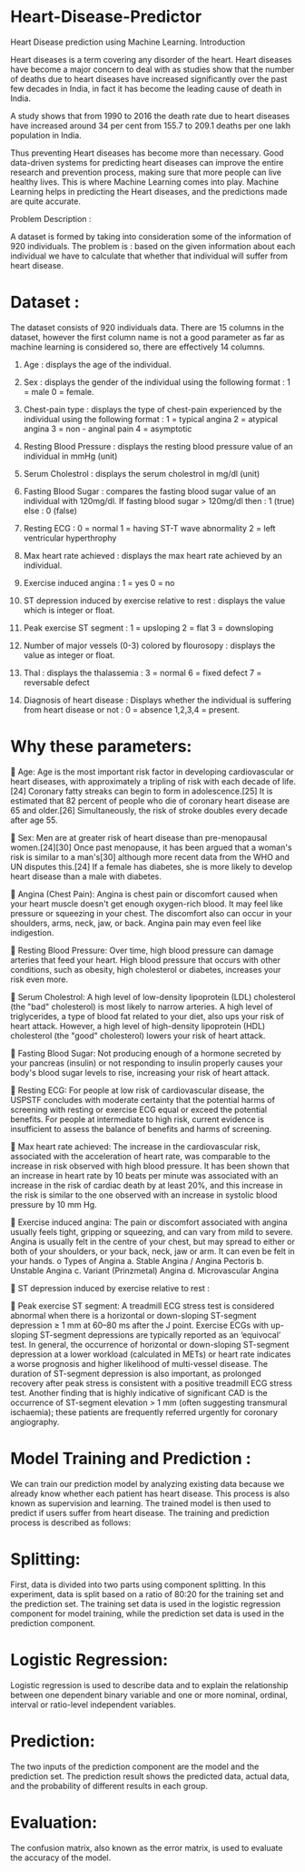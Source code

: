# Heart-Disease-Predictor

Heart Disease prediction using Machine Learning.
Introduction

Heart diseases is a term covering any disorder of the heart. Heart diseases have become a major concern to deal with as studies show that the number of deaths due to heart diseases have increased significantly over the past few decades in India, in fact it has become the leading cause of death in India.

A study shows that from 1990 to 2016 the death rate due to heart diseases have increased around 34 per cent from 155.7 to 209.1 deaths per one lakh population in India.

Thus preventing Heart diseases has become more than necessary. Good data-driven systems for predicting heart diseases can improve the entire research and prevention process, making sure that more people can live healthy lives. This is where Machine Learning comes into play. Machine Learning helps in predicting the Heart diseases, and the predictions made are quite accurate.

Problem Description :

A dataset is formed by taking into consideration some of the information of 920 individuals. The problem is : based on the given information about each individual we have to calculate that whether that individual will suffer from heart disease.

# Dataset :
The dataset consists of 920 individuals data. There are 15 columns in the dataset, however the first column name is not a good parameter as far as machine learning is considered so, there are effectively 14 columns.

1. Age : displays the age of the individual.

2. Sex : displays the gender of the individual using the following format : 1 = male 0 = female.

3. Chest-pain type : displays the type of chest-pain experienced by the individual using the following format : 1 = typical angina 2 = atypical angina 3 = non - anginal pain 4 = asymptotic

4. Resting Blood Pressure : displays the resting blood pressure value of an individual in mmHg (unit)

5. Serum Cholestrol : displays the serum cholestrol in mg/dl (unit)

6. Fasting Blood Sugar : compares the fasting blood sugar value of an individual with 120mg/dl. If fasting blood sugar > 120mg/dl then : 1 (true) else : 0 (false)

7. Resting ECG : 0 = normal 1 = having ST-T wave abnormality 2 = left ventricular hyperthrophy

8. Max heart rate achieved : displays the max heart rate achieved by an individual.

9. Exercise induced angina : 1 = yes 0 = no

10. ST depression induced by exercise relative to rest : displays the value which is integer or float.

11. Peak exercise ST segment : 1 = upsloping 2 = flat 3 = downsloping

12. Number of major vessels (0-3) colored by flourosopy : displays the value as integer or float.

13. Thal : displays the thalassemia : 3 = normal 6 = fixed defect 7 = reversable defect

14. Diagnosis of heart disease : Displays whether the individual is suffering from heart disease or not : 0 = absence 1,2,3,4 = present.

# Why these parameters:
 Age: Age is the most important risk factor in developing cardiovascular or heart diseases, with approximately a tripling of risk with each decade of life.[24] Coronary fatty streaks can begin to form in adolescence.[25] It is estimated that 82 percent of people who die of coronary heart disease are 65 and older.[26] Simultaneously, the risk of stroke doubles every decade after age 55.

 Sex: Men are at greater risk of heart disease than pre-menopausal women.[24][30] Once past menopause, it has been argued that a woman's risk is similar to a man's[30] although more recent data from the WHO and UN disputes this.[24] If a female has diabetes, she is more likely to develop heart disease than a male with diabetes.

 Angina (Chest Pain): Angina is chest pain or discomfort caused when your heart muscle doesn't get enough oxygen-rich blood. It may feel like pressure or squeezing in your chest. The discomfort also can occur in your shoulders, arms, neck, jaw, or back. Angina pain may even feel like indigestion.

 Resting Blood Pressure: Over time, high blood pressure can damage arteries that feed your heart. High blood pressure that occurs with other conditions, such as obesity, high cholesterol or diabetes, increases your risk even more.

 Serum Cholestrol: A high level of low-density lipoprotein (LDL) cholesterol (the "bad" cholesterol) is most likely to narrow arteries. A high level of triglycerides, a type of blood fat related to your diet, also ups your risk of heart attack. However, a high level of high-density lipoprotein (HDL) cholesterol (the "good" cholesterol) lowers your risk of heart attack.

 Fasting Blood Sugar: Not producing enough of a hormone secreted by your pancreas (insulin) or not responding to insulin properly causes your body's blood sugar levels to rise, increasing your risk of heart attack.

 Resting ECG: For people at low risk of cardiovascular disease, the USPSTF concludes with moderate certainty that the potential harms of screening with resting or exercise ECG equal or exceed the potential benefits. For people at intermediate to high risk, current evidence is insufficient to assess the balance of benefits and harms of screening.

 Max heart rate achieved: The increase in the cardiovascular risk, associated with the acceleration of heart rate, was comparable to the increase in risk observed with high blood pressure. It has been shown that an increase in heart rate by 10 beats per minute was associated with an increase in the risk of cardiac death by at least 20%, and this increase in the risk is similar to the one observed with an increase in systolic blood pressure by 10 mm Hg.

 Exercise induced angina: The pain or discomfort associated with angina usually feels tight, gripping or squeezing, and can vary from mild to severe. Angina is usually felt in the centre of your chest, but may spread to either or both of your shoulders, or your back, neck, jaw or arm. It can even be felt in your hands. o Types of Angina a. Stable Angina / Angina Pectoris b. Unstable Angina c. Variant (Prinzmetal) Angina d. Microvascular Angina

 ST depression induced by exercise relative to rest :

 Peak exercise ST segment: A treadmill ECG stress test is considered abnormal when there is a horizontal or down-sloping ST-segment depression ≥ 1 mm at 60–80 ms after the J point. Exercise ECGs with up-sloping ST-segment depressions are typically reported as an ‘equivocal’ test. In general, the occurrence of horizontal or down-sloping ST-segment depression at a lower workload (calculated in METs) or heart rate indicates a worse prognosis and higher likelihood of multi-vessel disease. The duration of ST-segment depression is also important, as prolonged recovery after peak stress is consistent with a positive treadmill ECG stress test. Another finding that is highly indicative of significant CAD is the occurrence of ST-segment elevation > 1 mm (often suggesting transmural ischaemia); these patients are frequently referred urgently for coronary angiography.

# Model Training and Prediction :
We can train our prediction model by analyzing existing data because we already know whether each patient has heart disease. This process is also known as supervision and learning. The trained model is then used to predict if users suffer from heart disease. The training and prediction process is described as follows:

# Splitting:
First, data is divided into two parts using component splitting. In this experiment, data is split based on a ratio of 80:20 for the training set and the prediction set. The training set data is used in the logistic regression component for model training, while the prediction set data is used in the prediction component.

# Logistic Regression:
Logistic regression is used to describe data and to explain the relationship between one dependent binary variable and one or more nominal, ordinal, interval or ratio-level independent variables.

# Prediction:
The two inputs of the prediction component are the model and the prediction set. The prediction result shows the predicted data, actual data, and the probability of different results in each group.

# Evaluation:
The confusion matrix, also known as the error matrix, is used to evaluate the accuracy of the model.

